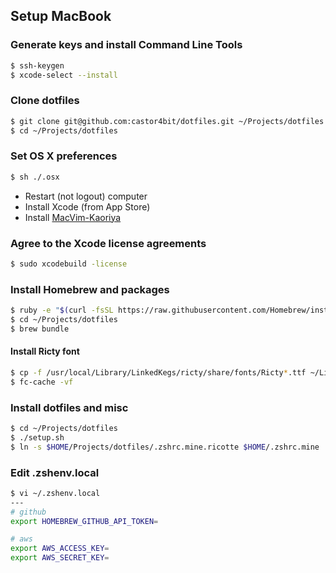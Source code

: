 ## Setup MacBook

### Generate keys and install Command Line Tools

```sh
$ ssh-keygen
$ xcode-select --install
```

### Clone dotfiles

```sh
$ git clone git@github.com:castor4bit/dotfiles.git ~/Projects/dotfiles
$ cd ~/Projects/dotfiles
```

### Set OS X preferences

```sh
$ sh ./.osx
```

* Restart (not logout) computer
* Install Xcode (from App Store)
* Install [MacVim-Kaoriya](https://code.google.com/p/macvim-kaoriya/)

### Agree to the Xcode license agreements

```sh
$ sudo xcodebuild -license
```

### Install Homebrew and packages

```sh
$ ruby -e "$(curl -fsSL https://raw.githubusercontent.com/Homebrew/install/master/install)"
$ cd ~/Projects/dotfiles
$ brew bundle
```

#### Install Ricty font

```sh
$ cp -f /usr/local/Library/LinkedKegs/ricty/share/fonts/Ricty*.ttf ~/Library/Fonts/
$ fc-cache -vf
```

### Install dotfiles and misc

```sh
$ cd ~/Projects/dotfiles
$ ./setup.sh
$ ln -s $HOME/Projects/dotfiles/.zshrc.mine.ricotte $HOME/.zshrc.mine
```

### Edit .zshenv.local

```sh
$ vi ~/.zshenv.local
---
# github
export HOMEBREW_GITHUB_API_TOKEN=

# aws
export AWS_ACCESS_KEY=
export AWS_SECRET_KEY=
```
